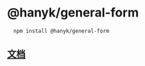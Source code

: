 # @hanyk/general-form

```bash
  npm install @hanyk/general-form
```

## [文档](https://hyk51594176.github.io/general-form/)
